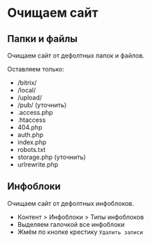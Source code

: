 # Очищаем сайт

## Папки и файлы
Очищаем сайт от дефолтных папок и файлов.

Оставляем только:
- /bitrix/
- /local/
- /upload/
- /pub/          (уточнить)
- .access.php
- .htaccess
- 404.php
- auth.php
- index.php
- robots.txt
- storage.php    (уточнить)
- urlrewrite.php

## Инфоблоки
Очищаем сайт от дефолтных инфоблоков.

- Контент > Инфоблоки > Типы инфоблоков
- Выделяем галочкой все инфоблоки
- Жмём по кнопке крестику `Удалить записи`
